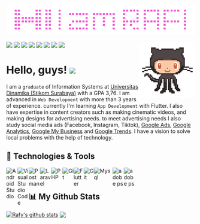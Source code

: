 <a href="#"><img src="https://github.com/RafyMrX/RafyMrX/blob/main/banner-git.png" width="900"></a><br><br>
[![](https://img.shields.io/badge/website-000000?style=for-the-badge&logo=About.me&logoColor=white)](#) 
[![](https://img.shields.io/badge/Medium-12100E?style=for-the-badge&logo=medium&logoColor=white)](https://medium.com/@rafy.works) 
[![](https://img.shields.io/badge/Gmail-D14836?style=for-the-badge&logo=gmail&logoColor=white)](mailto:rafy.works@gmail.com) 
[![](https://img.shields.io/badge/LinkedIn-0077B5?style=for-the-badge&logo=linkedin&logoColor=white)](https://www.linkedin.com/in/rafy-works/) 
[![](https://img.shields.io/badge/Twitter-1DA1F2?style=for-the-badge&logo=twitter&logoColor=white)](https://twitter.com/rafy_works) 
[![](https://img.shields.io/badge/Instagram-E4405F?style=for-the-badge&logo=instagram&logoColor=white)](https://www.instagram.com/raff.env/)
[![](https://img.shields.io/badge/Facebook-0B84EE?style=for-the-badge&logo=facebook&logoColor=white)](https://www.facebook.com/rafy.works) 
[![](https://img.shields.io/badge/YouTube-FF0000?style=for-the-badge&logo=youtube&logoColor=white)](https://www.youtube.com/channel/UCBRh4l8lbDp182PvKi4siZQ)
<img align='right' src='https://github.com/RafyMrX/RafyMrX/blob/main/octo.gif' width='150'>


# Hello, guys!  <img src="https://github.com/RafyMrX/aboutme/blob/main/wave.gif" width="30px">

I am a `graduate` of Information Systems at [Universitas Dinamika (Stikom Surabaya)](https://www.dinamika.ac.id/) with a GPA 3,76. I am advanced in `Web Development` with more than 3 years of experience. currently I'm learning `App Development` with Flutter. I also have expertise in content creators such as making cinematic videos, and making designs for advertising needs. to meet advertising needs I also study social media ads (Facebook, Instagram, Tiktok), [Google Ads](https://ads.google.com/), [Google Analytics](https://analytics.google.com/), [Google My Business](https://www.google.com/business/) and [Google Trends](https://trends.google.com/trends/). I have a vision to solve local problems with the help of technology.

## 🔧 Technologies & Tools
 <a href="https://developer.android.com/studio/">
  <img align="left" alt="Android Studio" title="AndroidStudio" width="30px" src="https://img.icons8.com/fluency/344/android-studio--v2.png" />
</a>
<a href="https://code.visualstudio.com/">
  <img align="left" alt="Visual Studio Code" title="Visual Studio Code" width="30px" src="https://img.icons8.com/fluency/344/visual-studio-code-2019.png" />
</a>
<a href="https://www.postman.com/">
  <img align="left" alt="Postman" title="Postman" width="30px" src="https://res.cloudinary.com/postman/image/upload/t_team_logo/v1629869194/team/2893aede23f01bfcbd2319326bc96a6ed0524eba759745ed6d73405a3a8b67a8" />
</a>
<a href="https://laravel.com/">
  <img align="left" alt="Laravel" title="Laravel" width="30px" src="https://upload.wikimedia.org/wikipedia/commons/thumb/9/9a/Laravel.svg/1969px-Laravel.svg.png" />
</a>
<a href="https://www.php.net/">
  <img align="left" alt="PHP" title="PHP" width="30px" src="https://cdn.iconscout.com/icon/free/png-256/php-2038871-1720084.png" />
</a>
<a href="https://dart.dev/">
  <img align="left" alt="Git" title="Git" width="30px" src="https://cdn-images-1.medium.com/v2/resize:fit:1200/1*knHF_qpxdtS8h0Z8EeqowA.png" />
</a>
<a href="https://flutter.dev/">
  <img align="left" alt="Flutter" title="Flutter" width="27px" src="https://static-00.iconduck.com/assets.00/flutter-icon-413x512-4picx6vy.png" />
</a>
<a href="https://git-scm.com/">
  <img align="left" alt="Git" title="Git" width="27px" src="https://i.pinimg.com/originals/01/e5/00/01e500fca29c045d432b64f285f9c229.png" />
</a>
<a href="https://www.mysql.com/">
  <img align="left" alt="Mysql" title="Mysql" width="50px" src="https://cdn.freebiesupply.com/logos/large/2x/mysql-logo-png-transparent.png" />
</a>

<a href="https://www.adobe.com/">
  <img align="left" alt="adobe ps" title="adobe ps" width="30px" src="https://upload.wikimedia.org/wikipedia/commons/thumb/a/af/Adobe_Photoshop_CC_icon.svg/640px-Adobe_Photoshop_CC_icon.svg.png" />
</a>
<a href="https://www.adobe.com/">
  <img align="left" alt="adobe ps" title="adobe ps" width="30px" src="https://upload.wikimedia.org/wikipedia/commons/thumb/4/40/Adobe_Premiere_Pro_CC_icon.svg/2101px-Adobe_Premiere_Pro_CC_icon.svg.png" />
</a>
<br><br>

## 📊 My Github Stats
<a href="https://github.com/RafyMrX/github-readme-stats"><img align="center" src="https://github-readme-stats.vercel.app/api?username=RafyMrX&show_icons=true&include_all_commits=true&theme=buefy&hide_border=true" alt="Rafy's github stats" /></a>  <a href="https://github.com/RafyMrX/github-readme-stats"><img align="center" src="https://github-readme-stats.vercel.app/api/top-langs/?username=RafyMrX&layout=compact&theme=buefy&hide_border=true" /></a> 






